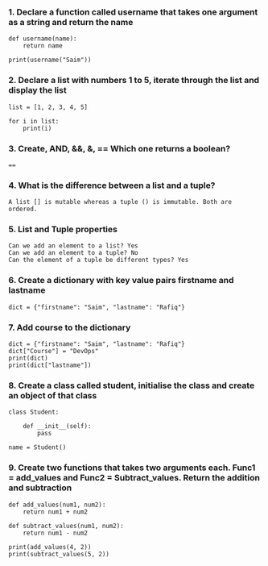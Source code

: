 ### 1. Declare a function called username that takes one argument as a string and return the name
````
def username(name):
    return name

print(username("Saim"))
````
### 2. Declare a list with numbers 1 to 5, iterate through the list and display the list
````
list = [1, 2, 3, 4, 5]

for i in list:
    print(i)
````
### 3. Create, AND, &&, &, ==  Which one returns a boolean? 
````
==
````
### 4. What is the difference between a list and a tuple?
````
A list [] is mutable whereas a tuple () is immutable. Both are ordered.
````
### 5. List and Tuple properties
````
Can we add an element to a list? Yes
Can we add an element to a tuple? No
Can the element of a tuple be different types? Yes
````
### 6. Create a dictionary with key value pairs firstname and lastname
````
dict = {"firstname": "Saim", "lastname": "Rafiq"}
````
### 7. Add course to the dictionary
````
dict = {"firstname": "Saim", "lastname": "Rafiq"}
dict["Course"] = "DevOps"
print(dict)
print(dict["lastname"])
````
### 8. Create a class called student, initialise the class and create an object of that class
````
class Student:

    def __init__(self):
        pass

name = Student()
````
### 9. Create two functions that takes two arguments each. Func1 = add_values and Func2 = Subtract_values. Return the addition and subtraction
```
def add_values(num1, num2):
    return num1 + num2

def subtract_values(num1, num2):
    return num1 - num2

print(add_values(4, 2))
print(subtract_values(5, 2))
```